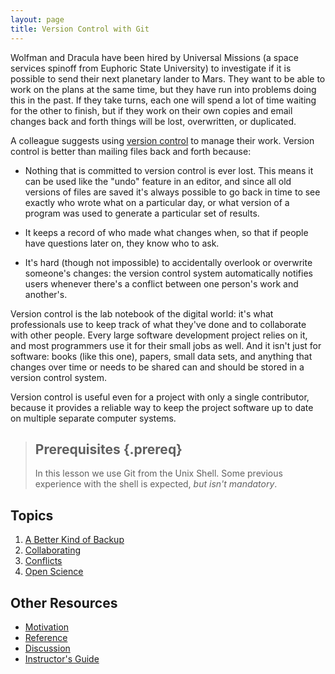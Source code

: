 ```yaml
---
layout: page
title: Version Control with Git
---
```


Wolfman and Dracula have been hired by Universal Missions (a space
services spinoff from Euphoric State University) to investigate if it
is possible to send their next planetary lander to Mars.  They want to
be able to work on the plans at the same time, but they have run into
problems doing this in the past.  If they take turns, each one will
spend a lot of time waiting for the other to finish, but if they work
on their own copies and email changes back and forth things will be
lost, overwritten, or duplicated.

A colleague suggests using [version
control](reference.html#version-control) to manage their work.
Version control is better than mailing files back and forth because:

* Nothing that is committed to version control is ever lost.  This
    means it can be used like the "undo" feature in an editor, and
    since all old versions of files are saved it's always possible to
    go back in time to see exactly who wrote what on a particular day,
    or what version of a program was used to generate a particular set
    of results.

* It keeps a record of who made what changes when, so that if people
    have questions later on, they know who to ask.

* It's hard (though not impossible) to accidentally overlook or
    overwrite someone's changes: the version control system
    automatically notifies users whenever there's a conflict between
    one person's work and another's.

Version control is the lab notebook of the digital world: it's what
professionals use to keep track of what they've done and to
collaborate with other people.  Every large software development
project relies on it, and most programmers use it for their small jobs
as well.  And it isn't just for software: books (like this one),
papers, small data sets, and anything that changes over time or needs
to be shared can and should be stored in a version control system.

Version control is useful even for a project with only a single
contributor, because it provides a reliable way to keep the project
software up to date on multiple separate computer systems.

> ## Prerequisites {.prereq}
>
> In this lesson we use Git from the Unix Shell.
> Some previous experience with the shell is expected,
> *but isn't mandatory*.

## Topics

1.  [A Better Kind of Backup](01-backup.html)
2.  [Collaborating](02-collab.html)
3.  [Conflicts](03-conflict.html)
4.  [Open Science](04-open.html)

## Other Resources

*   [Motivation](motivation.html)
*   [Reference](reference.html)
*   [Discussion](discussion.html)
*   [Instructor's Guide](instructors.html)
